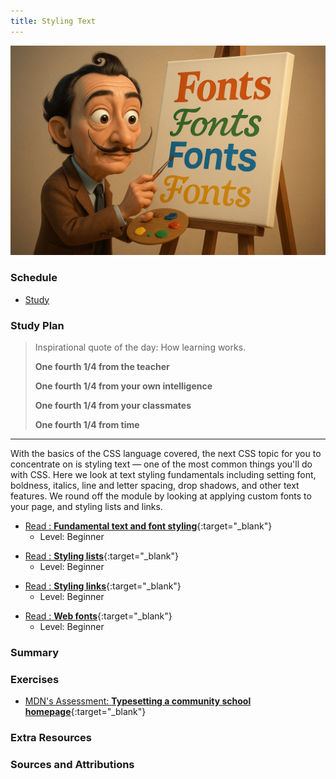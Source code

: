 ```yaml
---
title: Styling Text
---
```


![](./assets/Dali.on.Fonts.jpg)

### Schedule

  - [Study](#study-plan-1)

### Study Plan

  > Inspirational quote of the day: How learning works.
  > 
  > **One fourth 1/4 from the teacher**
  > 
  > **One fourth 1/4 from your own intelligence**
  > 
  > **One fourth 1/4 from your classmates**
  > 
  > **One fourth 1/4 from time**

  ---

  With the basics of the CSS language covered, the next CSS topic for you to concentrate on is styling text — one of the most common things you'll do with CSS. Here we look at text styling fundamentals including setting font, boldness, italics, line and letter spacing, drop shadows, and other text features. We round off the module by looking at applying custom fonts to your page, and styling lists and links.

  <!-- SGEN:META:PROGRESS:task=Read 'Fundamental text and font styling' -->
  - [Read : **Fundamental text and font styling**](https://developer.mozilla.org/en-US/docs/Learn/CSS/Styling_text/Fundamentals){:target="_blank"}
    - Level: Beginner

  <!-- SGEN:META:PROGRESS:task=Read 'Styling lists' -->
  - [Read : **Styling lists**](https://developer.mozilla.org/en-US/docs/Learn/CSS/Styling_text/Styling_lists){:target="_blank"}
    - Level: Beginner

  <!-- SGEN:META:PROGRESS:task=Read 'Styling links' -->
  - [Read : **Styling links**](https://developer.mozilla.org/en-US/docs/Learn/CSS/Styling_text/Styling_links){:target="_blank"}
    - Level: Beginner

  <!-- SGEN:META:PROGRESS:task=Read 'Web fonts' -->
  - [Read : **Web fonts**](https://developer.mozilla.org/en-US/docs/Learn/CSS/Styling_text/Web_fonts){:target="_blank"}
    - Level: Beginner

### Summary

### Exercises

  <!-- SGEN:META:PROGRESS:task=Complete the exercise 'Typesetting a community school homepage'|user_folder=typesetting_a_homepage -->
  <!-- SGEN:META:TESTS:name=Test Exercise: 'Typesetting a community school homepage'|type=exist|user_folder=typesetting_a_homepage|files=index.html,styles.css -->
  - [MDN's Assessment: **Typesetting a community school homepage**](https://developer.mozilla.org/en-US/docs/Learn/CSS/Styling_text/Typesetting_a_homepage){:target="_blank"}

### Extra Resources

### Sources and Attributions